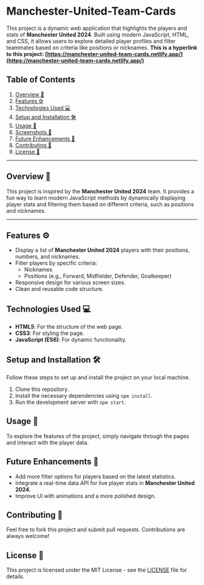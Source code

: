 
# Manchester-United-Team-Cards
This project is a dynamic web application that highlights the players and stats of **Manchester United 2024**. Built using modern JavaScript, HTML, and CSS, it allows users to explore detailed player profiles and filter teammates based on criteria like positions or nicknames. **This is a hyperlink to this project: [https://manchester-united-team-cards.netlify.app/](https://manchester-united-team-cards.netlify.app/)**

## Table of Contents

1. [Overview 📄](#overview)
2. [Features ⚙️](#features)
3. [Technologies Used 💻](#technologies-used)
4. [Setup and Installation 🛠️](#setup-and-installation)
5. [Usage 📖](#usage)
6. [Screenshots 📸](#screenshots)
7. [Future Enhancements 🚀](#future-enhancements)
8. [Contributing 🤝](#contributing)
9. [License 📜](#license)

---

## Overview 📄

This project is inspired by the **Manchester United 2024** team. It provides a fun way to learn modern JavaScript methods by dynamically displaying player stats and filtering them based on different criteria, such as positions and nicknames.

---

## Features ⚙️

- Display a list of **Manchester United 2024** players with their positions, numbers, and nicknames.
- Filter players by specific criteria:
  - Nicknames
  - Positions (e.g., Forward, Midfielder, Defender, Goalkeeper)
- Responsive design for various screen sizes.
- Clean and reusable code structure.

## Technologies Used 💻

- **HTML5**: For the structure of the web page.
- **CSS3**: For styling the page.
- **JavaScript (ES6)**: For dynamic functionality.

## Setup and Installation 🛠️

Follow these steps to set up and install the project on your local machine.

1. Clone this repository.
2. Install the necessary dependencies using `npm install`.
3. Run the development server with `npm start`.

## Usage 📖

To explore the features of the project, simply navigate through the pages and interact with the player data.


## Future Enhancements 🚀

- Add more filter options for players based on the latest statistics.
- Integrate a real-time data API for live player stats in **Manchester United 2024**.
- Improve UI with animations and a more polished design.

## Contributing 🤝

Feel free to fork this project and submit pull requests. Contributions are always welcome!

## License 📜

This project is licensed under the MIT License - see the [LICENSE](LICENSE) file for details.
